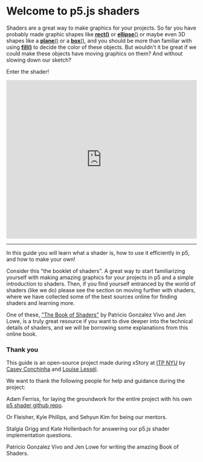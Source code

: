 # Welcome to p5.js shaders

Shaders are a great way to make graphics for your projects. So far you have probably made graphic shapes like [**rect()**](https://p5js.org/reference/#/p5/rect) or [**ellipse**()](https://p5js.org/reference/#/p5/ellipse) or maybe even 3D shapes like a [**plane**()](https://p5js.org/reference/#/p5/plane) or a [**box**()](https://p5js.org/reference/#/p5/box), and you should be more than familiar with using [**fill()**](https://p5js.org/reference/#/p5/fill) to decide the color of these objects. But wouldn't it be great if we could make these objects have moving graphics on them? And without slowing down our sketch?

Enter the shader!

<div class="glitch-embed-wrap" style="height: 420px; width: 100%;">
  <iframe
    allow="geolocation; microphone; camera; midi; vr; encrypted-media"
    src="https://glitch.com/embed/#!/embed/shader-as-texture?path=texture.frag&previewSize=100"
    alt="shader-as-texture on Glitch"
    style="height: 100%; width: 100%; border: 0;">
  </iframe>
</div>

***

In this guide you will learn what a shader is, how to use it efficiently in p5, and how to make your own!

Consider this "the booklet of shaders". A great way to start familiarizing yourself with making amazing graphics for your projects in p5 and a simple introduction to shaders.
Then, if you find yourself entranced by the world of shaders (like we do) please see the section on moving further with shaders, where we have collected some of the best sources online for finding shaders and learning more.

One of these, ["The Book of Shaders"](https://thebookofshaders.com/) by Patricio Gonzalez Vivo and Jen Lowe, is a truly great resource if you want to dive deeper into the technical details of shaders, and we will be borrowing some explanations from this online book.


### Thank you
This guide is an open-source project made during xStory at [ITP NYU](https://tisch.nyu.edu/itp) by [Casey Conchinha](https://github.com/kcconch) and [Louise Lessél](http://www.louiselessel.com).

We want to thank the following people for help and guidance during the project:

Adam Ferriss, for laying the groundwork for the entire project with his own [p5 shader github repo](https://github.com/aferriss/p5jsShaderExamples). 

Or Fleisher, Kyle Phillips, and Sehyun Kim for being our mentors.

Stalgia Grigg and Kate Hollenbach for answering our p5.js shader implementation questions.

Patricio Gonzalez Vivo and Jen Lowe for writing the amazing Book of Shaders.

